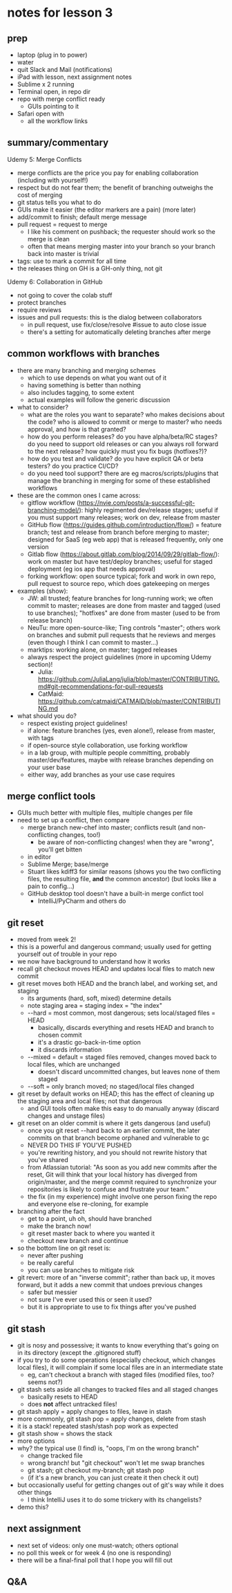 # notes for lesson 3

## prep
- laptop (plug in to power)
- water 
- quit Slack and Mail (notifications)
- iPad with lesson, next assignment notes
- Sublime x 2 running
- Terminal open, in repo dir
- repo with merge conflict ready
    + GUIs pointing to it
- Safari open with
    + all the workflow links


## summary/commentary
Udemy 5: Merge Conflicts
- merge conflicts are the price you pay for enabling collaboration (including with yourself!)
- respect but do not fear them; the benefit of branching outweighs the cost of merging
- git status tells you what to do
- GUIs make it easier (the editor markers are a pain) (more later) 
- add/commit to finish; default merge message
- pull request = request to merge
    + I like his comment on pushback; the requester should work so the merge is clean
    + often that means merging master into your branch so your branch back into master is trivial
- tags: use to mark a commit for all time 
- the releases thing on GH is a GH-only thing, not git

Udemy 6: Collaboration in GitHub
- not going to cover the colab stuff
- protect branches
- require reviews
- issues and pull requests: this is the dialog between collaborators
    + in pull request, use fix/close/resolve #issue to auto close issue
    + there's a setting for automatically deleting branches after merge


## common workflows with branches
- there are many branching and merging schemes
    + which to use depends on what you want out of it
    + having something is better than nothing
    + also includes tagging, to some extent
    + actual examples will follow the generic discussion
- what to consider?
    + what are the roles you want to separate?  who makes decisions about the code?  who is allowed to commit or merge to master?  who needs approval, and how is that granted?
    + how do you perform releases?  do you have alpha/beta/RC stages?  do you need to support old releases or can you always roll forward to the next release?  how quickly must you fix bugs (hotfixes?)?  
    + how do you test and validate?  do you have explicit QA or beta testers?  do you practice CI/CD?
    + do you need tool support?  there are eg macros/scripts/plugins that manage the branching in merging for some of these established workflows
- these are the common ones I came across:
    + gitflow workflow (https://nvie.com/posts/a-successful-git-branching-model/): highly regimented dev/release stages; useful if you must support many releases; work on dev, release from master
    + GitHub flow (https://guides.github.com/introduction/flow/) = feature branch; test and release from branch before merging to master; designed for SaaS (eg web app) that is released frequently, only one version
    + Gitlab flow (https://about.gitlab.com/blog/2014/09/29/gitlab-flow/): work on master but have test/deploy branches; useful for staged deployment (eg ios app that needs approval)
    + forking workflow: open source typical; fork and work in own repo, pull request to source repo, which does gatekeeping on merges
- examples (show):
    + JW: all trusted; feature branches for long-running work; we often commit to master; releases are done from master and tagged (used to use branches); "hotfixes" are done from master (used to be from release branch)
    + NeuTu: more open-source-like; Ting controls "master"; others work on branches and submit pull requests that he reviews and merges (even though I think I can commit to master...)
    + marktips: working alone, on master; tagged releases
    + always respect the project guidelines (more in upcoming Udemy section)!
        * Julia: https://github.com/JuliaLang/julia/blob/master/CONTRIBUTING.md#git-recommendations-for-pull-requests
        * CatMaid: https://github.com/catmaid/CATMAID/blob/master/CONTRIBUTING.md
- what should you do?
    + respect existing project guidelines!
    + if alone: feature branches (yes, even alone!), release from master, with tags
    + if open-source style collaboration, use forking workflow
    + in a lab group, with multiple people committing, probably master/dev/features, maybe with release branches depending on your user base
    + either way, add branches as your use case requires


## merge conflict tools
- GUIs much better with multiple files, multiple changes per file
- need to set up a conflict, then compare
    + merge branch new-chef into master; conflicts result (and non-conflicting changes, too!)
        * be aware of non-conflicting changes!  when they are "wrong", you'll get bitten
    + in editor
    + Sublime Merge; base/merge
    + Stuart likes kdiff3 for similar reasons (shows you the two conflicting files, the resulting file, **and** the common ancestor) (but looks like a pain to config...)
    + GitHub desktop tool doesn't have a built-in merge confict tool
        * IntelliJ/PyCharm and others do


## git reset
- moved from week 2!
- this is a powerful and dangerous command; usually used for getting yourself out of trouble in your repo
- we now have background to understand how it works
- recall git checkout moves HEAD and updates local files to match new commit
- git reset moves both HEAD and the branch label, and working set, and staging
    + its arguments (hard, soft, mixed) determine details
    + note staging area = staging index = "the index"
    + --hard = most common, most dangerous; sets local/staged files = HEAD
        * basically, discards everything and resets HEAD and branch to chosen commit
        * it's a drastic go-back-in-time option
        * it discards information
    + --mixed = default = staged files removed, changes moved back to local files, which are unchanged
        * doesn't discard uncommitted changes, but leaves none of them staged
    + --soft = only branch moved; no staged/local files changed
- git reset by default works on HEAD; this has the effect of cleaning up the staging area and local files; not that dangerous
    + and GUI tools often make this easy to do manually anyway (discard changes and unstage files)
- git reset on an older commit is where it gets dangerous (and useful)
    + once you git reset --hard back to an earlier commit, the later commits on that branch become orphaned and vulnerable to gc
    + NEVER DO THIS IF YOU'VE PUSHED
    + you're rewriting history, and you should not rewrite history that you've shared
    + from Atlassian tutorial: "As soon as you add new commits after the reset, Git will think that your local history has diverged from origin/master, and the merge commit required to synchronize your repositories is likely to confuse and frustrate your team."
    + the fix (in my experience) might involve one person fixing the repo and everyone else re-cloning, for example
- branching after the fact
    + get to a point, uh oh, should have branched
    + make the branch now!
    + git reset master back to where you wanted it
    + checkout new branch and continue
- so the bottom line on git reset is:
    + never after pushing
    + be really careful
    + you can use branches to mitigate risk
- git revert: more of an "inverse commit"; rather than back up, it moves forward, but it adds a new commit that undoes previous changes
    + safer but messier
    + not sure I've ever used this or seen it used?
    + but it is appropriate to use to fix things after you've pushed


## git stash
- git is nosy and possessive; it wants to know everything that's going on in its directory (except the .gitignored stuff)
- if you try to do some operations (especially checkout, which changes local files), it will complain if some local files are in an intermediate state
    + eg, can't checkout a branch with staged files (modified files, too?  seems not?)
- git stash sets aside all changes to tracked files and all staged changes
    + basically resets to HEAD
    + does **not** affect untracked files!
- git stash apply = apply changes to files, leave in stash
- more commonly, git stash pop = apply changes, delete from stash
- it is a stack!  repeated stash/stash pop work as expected
- git stash show = shows the stack
- more options
- why?  the typical use (I find) is, "oops, I'm on the wrong branch"
    + change tracked file
    + wrong branch!  but "git checkout" won't let me swap branches
    + git stash; git checkout my-branch; git stash pop
    + (if it's a new branch, you can just create it then check it out)
- but occasionally useful for getting changes out of git's way while it does other things
    + I think IntelliJ uses it to do some trickery with its changelists?
- demo this?


## next assignment
- next set of videos: only one must-watch; others optional
- no poll this week or for week 4 (no one is responding)
- there will be a final-final poll that I hope you will fill out


## Q&A


